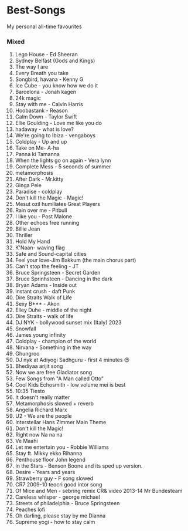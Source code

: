 # Best-Songs
My personal all-time favourites


### Mixed
1. Lego House -  Ed Sheeran
2. Sydney Belfast (Gods and Kings)
3. The way I are
4. Every Breath you take
5. Songbird, havana - Kenny G
6. Ice Cube - you know how we do it
7. Barcelona - Jonah kagen
8. 24k magic
9. Stay with me - Calvin Harris
10. Hoobastank - Reason
12. Calm Down - Taylor Swift
13. Ellie Goulding - Love me like you do
14. hadaway - what is love?
15. We're going to Ibiza - vengaboys
16. Coldplay - Up and up
17. Take on Me- A-ha
18. Panna ki Tamanna
19. When the lights go on again - Vera lynn
20. Complete Mess - 5 seconds of summer
21. metamorphosis
22. After Dark - Mr.kitty
23. Ginga Pele
24. Paradise - coldplay
25. Don't kill the Magic - Magic!
26. Mesut ozil humiliates Great Players
27. Rain over me -  Pitbull
28. I like you - Post Malone
29. Other echoes free running
30. Billie Jean
31. Thriller
32. Hold My Hand
33. K'Naan- waving flag
34. Safe and Sound-capital cities
35. Feel your love-Jim Bakkum (the main chorus part)
36. Can't stop the feeling - JT
37. Bruce Springsteen - Secret Garden
38. Bruce Sprinhsteen - Dancing in the dark
39. Bryan Adams - Inside out
40. instant crush - daft Punk
41. Dire Straits Walk of Life
42. Sexy B*** - Akon
43. Elley Duhe - middle of the night
44. Dire Straits - walk of life
45. DJ NYK - bollywood sunset mix (Italy) 2023
46. Snowfall
47. James young infinity
48. Coldplay - champion of the world
49. Nirvana - Something in the way
50. Ghungroo
51. DJ nyk at  Adiyogi Sadhguru - first 4 minutes 😍
52. Bhediyaa arijit song
53. Now we are free Gladiator song
54. Few Songs from "A Man called Otto"
55. Cool Kids Echosmith - low volume mei is best
56. 10:35 Tiesto
57. It doesn't really matter
58. Metamorphosis slowed + reverb
59. Angelia Richard Marx
60. U2 - We are the people
61. Interstellar Hans Zimmer Main Theme
62. Don't kill the Magic!
63. Right now Na na na
64. Ve Maahi
65. Let me entertain you - Robbie Williams
66. Stay ft. Mikky ekko Rihanna
67. Penthouse floor John legend
68. In the Stars - Benson Boone and its sped up version.
69. Desire - Years and years
70. Strawberry guy -  F song slowed
71. CR7 2009-10 teocri good intor song
72. Of Mice and Men - sebring remix CR& video 2013-14 Mr Bundesteam
73. Careless whisper - george michael
74. Streets of philadelphia - Bruce Springsteen
75. Peaches lofi
76. Oh darling, please stay by me Dianna
77. Supreme yogi - how to stay calm



